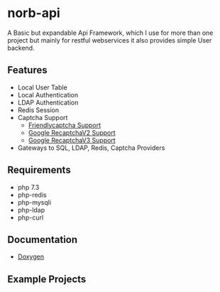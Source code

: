 # norb-api

A Basic but expandable Api Framework, which I use for more than one project
but mainly for restful webservices
it also provides simple User backend.


## Features
 * Local User Table
 * Local Authentication
 * LDAP Authentication
 * Redis Session
 * Captcha Support
    * [Friendlycaptcha Support](http://friendlycaptcha.com)     
    * [Google RecaptchaV2 Support](https://www.google.com/recaptcha/about/)
    * [Google RecaptchaV3 Support](https://www.google.com/recaptcha/about/)
 * Gateways to SQL, LDAP, Redis, Captcha Providers



## Requirements
 * php 7.3
 * php-redis
 * php-mysqli
 * php-ldap
 * php-curl

## Documentation
  * [Doxygen](https://nruehl.gitlabpages.norbert-ruehl.de/norb-api/)

## Example Projects
